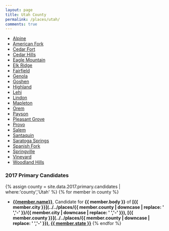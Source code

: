```yaml
---
layout: page
title: Utah County
permalink: /places/utah/
comments: true
---
```


- [Alpine](alpine)
- [American Fork](american-fork)
- [Cedar Fort](cedar-fort)
- [Cedar Hills](cedar-hills)
- [Eagle Mountain](eagle-mountain)
- [Elk Ridge](elk-ridge)
- [Fairfield](fairfield)
- [Genola](genola)
- [Goshen](goshen)
- [Highland](highland)
- [Lehi](lehi)
- [Lindon](lindon)
- [Mapleton](mapleton)
- [Orem](orem)
- [Payson](payson)
- [Pleasant Grove](pleasant-grove)
- [Provo](provo)
- [Salem](salem)
- [Santaquin](santaquin)
- [Saratoga Springs](saratoga-springs)
- [Spanish Fork](spanish-fork)
- [Springville](springville)
- [Vineyard](vineyard)
- [Woodland Hills](woodland-hills)

### 2017 Primary Candidates
{% assign county = site.data.2017.primary.candidates | where:'county','Utah' %}
{% for member in county  %}
- <strong>[{{member.name}}](../../people/{{member.id}})</strong>, Candidate for <strong>{{ member.body }}</strong> of <strong>[{{ member.city }}](../../places/{{ member.county | downcase | replace: ' ','-' }}/{{ member.city | downcase | replace: ' ','-' }}), [{{ member.county }}](../../places/{{ member.county | downcase | replace: ' ','-' }}), [{{ member.state }}](../../places)</strong>
{% endfor %}
